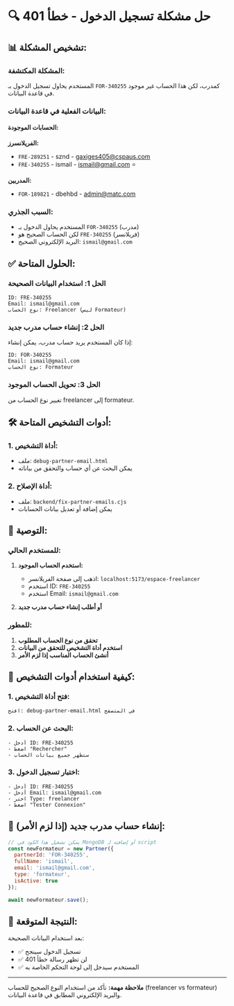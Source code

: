 # 🔍 حل مشكلة تسجيل الدخول - خطأ 401

## 📊 تشخيص المشكلة:

### **المشكلة المكتشفة:**
المستخدم يحاول تسجيل الدخول بـ `FOR-340255` كمدرب، لكن هذا الحساب غير موجود في قاعدة البيانات.

### **البيانات الفعلية في قاعدة البيانات:**

#### **الحسابات الموجودة:**

**الفريلانسرز:**
- `FRE-289251` - sznd - gaxiges405@cspaus.com
- `FRE-340255` - ismail - ismail@gmail.com ⭐

**المدربين:**
- `FOR-189821` - dbehbd - admin@matc.com

### **السبب الجذري:**
- المستخدم يحاول الدخول بـ `FOR-340255` (مدرب)
- لكن الحساب الصحيح هو `FRE-340255` (فريلانسر)
- البريد الإلكتروني الصحيح: `ismail@gmail.com`

## ✅ الحلول المتاحة:

### **الحل 1: استخدام البيانات الصحيحة**
```
ID: FRE-340255
Email: ismail@gmail.com
نوع الحساب: Freelancer (ليس Formateur)
```

### **الحل 2: إنشاء حساب مدرب جديد**
إذا كان المستخدم يريد حساب مدرب، يمكن إنشاء:
```
ID: FOR-340255
Email: ismail@gmail.com
نوع الحساب: Formateur
```

### **الحل 3: تحويل الحساب الموجود**
تغيير نوع الحساب من freelancer إلى formateur.

## 🛠️ أدوات التشخيص المتاحة:

### **1. أداة التشخيص:**
- ملف: `debug-partner-email.html`
- يمكن البحث عن أي حساب والتحقق من بياناته

### **2. أداة الإصلاح:**
- ملف: `backend/fix-partner-emails.cjs`
- يمكن إضافة أو تعديل بيانات الحسابات

## 🎯 التوصية:

### **للمستخدم الحالي:**
1. **استخدم الحساب الموجود:**
   - اذهب إلى صفحة الفريلانسر: `localhost:5173/espace-freelancer`
   - استخدم ID: `FRE-340255`
   - استخدم Email: `ismail@gmail.com`

2. **أو أطلب إنشاء حساب مدرب جديد**

### **للمطور:**
1. **تحقق من نوع الحساب المطلوب**
2. **استخدم أداة التشخيص للتحقق من البيانات**
3. **أنشئ الحساب المناسب إذا لزم الأمر**

## 📝 كيفية استخدام أدوات التشخيص:

### **1. فتح أداة التشخيص:**
```
افتح: debug-partner-email.html في المتصفح
```

### **2. البحث عن الحساب:**
```
- أدخل ID: FRE-340255
- اضغط "Rechercher"
- ستظهر جميع بيانات الحساب
```

### **3. اختبار تسجيل الدخول:**
```
- أدخل ID: FRE-340255
- أدخل Email: ismail@gmail.com
- اختر Type: freelancer
- اضغط "Tester Connexion"
```

## 🔧 إنشاء حساب مدرب جديد (إذا لزم الأمر):

```javascript
// يمكن تشغيل هذا الكود في MongoDB أو إضافته لـ script
const newFormateur = new Partner({
  partnerId: 'FOR-340255',
  fullName: 'ismail',
  email: 'ismail@gmail.com',
  type: 'formateur',
  isActive: true
});

await newFormateur.save();
```

## 🎉 النتيجة المتوقعة:

بعد استخدام البيانات الصحيحة:
- ✅ تسجيل الدخول سينجح
- ✅ لن تظهر رسالة خطأ 401
- ✅ المستخدم سيدخل إلى لوحة التحكم الخاصة به

---

**ملاحظة مهمة:** تأكد من استخدام النوع الصحيح للحساب (freelancer vs formateur) والبريد الإلكتروني المطابق في قاعدة البيانات.
